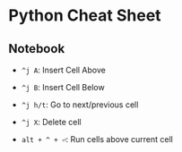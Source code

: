 Python Cheat Sheet
==================

Notebook
----------
* `^j A`: Insert Cell Above
* `^j B`: Insert Cell Below
* `^j h/t`: Go to next/previous cell
* `^j X`: Delete cell

* `alt + ^ + ⏎`: Run cells above current cell
